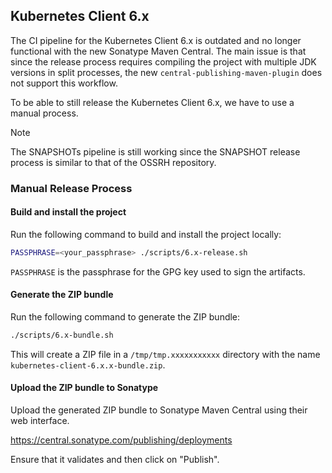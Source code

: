 ## Kubernetes Client 6.x

The CI pipeline for the Kubernetes Client 6.x is outdated and no longer functional with the new Sonatype Maven Central.
The main issue is that since the release process requires compiling the project with multiple JDK versions in split processes,
the new `central-publishing-maven-plugin` does not support this workflow.

To be able to still release the Kubernetes Client 6.x, we have to use a manual process.

> [!NOTE]
> The SNAPSHOTs pipeline is still working since the SNAPSHOT release process is similar to that of the OSSRH repository.

### Manual Release Process

#### Build and install the project

Run the following command to build and install the project locally:

```bash
PASSPHRASE=<your_passphrase> ./scripts/6.x-release.sh
```

`PASSPHRASE` is the passphrase for the GPG key used to sign the artifacts.

#### Generate the ZIP bundle

Run the following command to generate the ZIP bundle:

```bash
./scripts/6.x-bundle.sh
```

This will create a ZIP file in a `/tmp/tmp.xxxxxxxxxxx` directory with the name `kubernetes-client-6.x.x-bundle.zip`.

#### Upload the ZIP bundle to Sonatype

Upload the generated ZIP bundle to Sonatype Maven Central using their web interface.

https://central.sonatype.com/publishing/deployments

Ensure that it validates and then click on "Publish".

